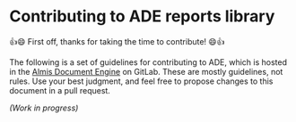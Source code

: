 # Contributing to ADE reports library

:+1::smile: First off, thanks for taking the time to contribute! :smile::+1:

The following is a set of guidelines for contributing to ADE,
which is hosted in the [Almis Document Engine](https://gitlab.com/awe-team/ade) on GitLab.
These are mostly guidelines, not rules. Use your best judgment, and feel free to propose changes to
this document in a pull request.

*(Work in progress)*